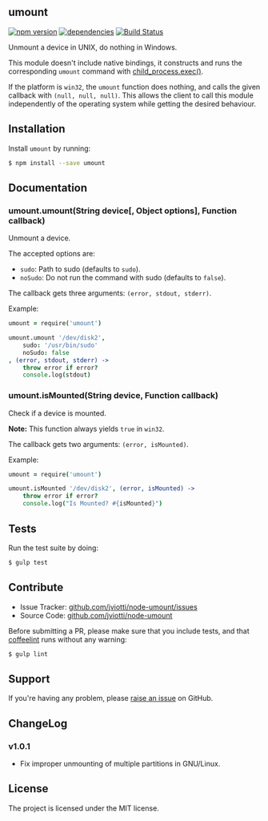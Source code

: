 umount
------

[![npm version](https://badge.fury.io/js/umount.svg)](http://badge.fury.io/js/umount)
[![dependencies](https://david-dm.org/jviotti/node-umount.png)](https://david-dm.org/jviotti/node-umount.png)
[![Build Status](https://travis-ci.org/jviotti/node-umount.svg?branch=master)](https://travis-ci.org/jviotti/node-umount)

Unmount a device in UNIX, do nothing in Windows.

This module doesn't include native bindings, it constructs and runs the
corresponding `umount` command with [child_process.exec()](https://nodejs.org/api/child_process.html#child_process_child_process_exec_command_options_callback).

If the platform is `win32`, the `umount` function does nothing, and calls the given callback with `(null, null, null)`. This allows the client to call this module independently of the operating system while getting the desired behaviour.

Installation
------------

Install `umount` by running:

```sh
$ npm install --save umount
```

Documentation
-------------

### umount.umount(String device[, Object options], Function callback)

Unmount a device.

The accepted options are:

- `sudo`: Path to sudo (defaults to `sudo`).
- `noSudo`: Do not run the command with sudo (defaults to `false`).

The callback gets three arguments: `(error, stdout, stderr)`.

Example:

```coffee
umount = require('umount') 

umount.umount '/dev/disk2',
	sudo: '/usr/bin/sudo'
	noSudo: false
, (error, stdout, stderr) ->
	throw error if error?
	console.log(stdout)
```

### umount.isMounted(String device, Function callback)

Check if a device is mounted.

**Note:** This function always yields `true` in `win32`.

The callback gets two arguments: `(error, isMounted)`.

Example:

```coffee
umount = require('umount') 

umount.isMounted '/dev/disk2', (error, isMounted) ->
	throw error if error?
	console.log("Is Mounted? #{isMounted}")
```

Tests
-----

Run the test suite by doing:

```sh
$ gulp test
```

Contribute
----------

- Issue Tracker: [github.com/jviotti/node-umount/issues](https://github.com/jviotti/node-umount/issues)
- Source Code: [github.com/jviotti/node-umount](https://github.com/jviotti/node-umount)

Before submitting a PR, please make sure that you include tests, and that [coffeelint](http://www.coffeelint.org/) runs without any warning:

```sh
$ gulp lint
```

Support
-------

If you're having any problem, please [raise an issue](https://github.com/jviotti/node-umount/issues/new) on GitHub.

ChangeLog
---------

### v1.0.1

- Fix improper unmounting of multiple partitions in GNU/Linux.

License
-------

The project is licensed under the MIT license.
